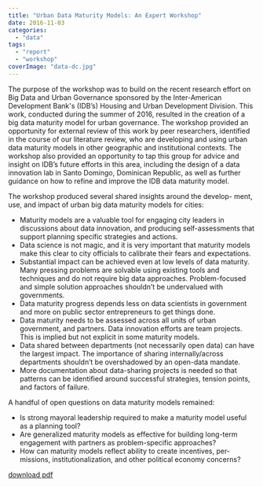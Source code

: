 ```yaml
---
title: "Urban Data Maturity Models: An Expert Workshop"
date: 2016-11-03
categories: 
  - "data"
tags: 
  - "report"
  - "workshop"
coverImage: "data-dc.jpg"
---
```


The purpose of the workshop was to build on the recent research effort on Big Data and Urban Governance sponsored by the Inter-American Development Bank's (IDB’s) Housing and Urban Development Division. This work, conducted during the summer of 2016, resulted in the creation of a big data maturity model for urban governance. The workshop provided an opportunity for external review of this work by peer researchers, identified in the course of our literature review, who are developing and using urban data maturity models in other geographic and institutional contexts. The workshop also provided an opportunity to tap this group for advice and insight on IDB’s future efforts in this area, including the design of a data innovation lab in Santo Domingo, Dominican Republic, as well as further guidance on how to refine and improve the IDB data maturity model.

The workshop produced several shared insights around the develop- 
ment, use, and impact of urban big data maturity models for cities:

- Maturity models are a valuable tool for engaging city leaders in discussions about data innovation, and producing self-assessments that support planning specific strategies and actions.
- Data science is not magic, and it is very important that maturity models make this clear to city officials to calibrate their fears and expectations.
- Substantial impact can be achieved even at low levels of data maturity. Many pressing problems are solvable using existing tools and techniques and do not require big data approaches. Problem-focused and simple solution approaches shouldn’t be undervalued with governments.
- Data maturity progress depends less on data scientists in government and more on public sector entrepreneurs to get things done.
- Data maturity needs to be assessed across all units of urban government, and partners. Data innovation efforts are team projects. This is implied but not explicit in some maturity models.
- Data shared between departments (not necessarily open data) can have the largest impact. The importance of sharing internally/across departments shouldn’t be overshadowed by an open-data mandate.
- More documentation about data-sharing projects is needed so that patterns can be identified around successful strategies, tension points, and factors of failure.

A handful of open questions on data maturity models remained:

- Is strong mayoral leadership required to make a maturity model useful as a planning tool?
- Are generalized maturity models as effective for building long-term engagement with partners as problem-specific approaches?
- How can maturity models reflect ability to create incentives, per- missions, institutionalization, and other political economy concerns?

[download pdf](/wp-content/uploads/2019/12/IDB_BigData_DC_WorkshopReport_9Nov2016-FINAL.pdf)
